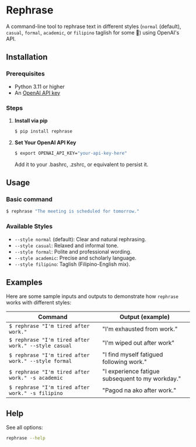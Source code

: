 # Rephrase

A command-line tool to rephrase text in different styles (`normal` (default), `casual`, `formal`, `academic`, or `filipino` taglish for some 🧂) using OpenAI's API.

## Installation

### Prerequisites
- Python 3.11 or higher
- An [OpenAI API key](https://platform.openai.com/api-keys)

### Steps
1. **Install via pip**  
   ```bash
   $ pip install rephrase
   ```

2. **Set Your OpenAI API Key** 
   ```bash
   $ export OPENAI_API_KEY="your-api-key-here"
   ```

   Add it to your .bashrc, .zshrc, or equivalent to persist it.

## Usage   

### Basic command
```bash
$ rephrase "The meeting is scheduled for tomorrow."
```

### Available Styles
- `--style normal` (default): Clear and natural rephrasing.
- `--style casual`: Relaxed and informal tone.
- `--style formal`: Polite and professional wording.
- `--style academic`: Precise and scholarly language.
- `--style filipino`: Taglish (Filipino-English mix).


## Examples

Here are some sample inputs and outputs to demonstrate how `rephrase` works with different styles:

| Command                                             | Output (example)                                 |
| --------------------------------------------------- | ------------------------------------------------ |
| `$ rephrase "I'm tired after work."`                | "I'm exhausted from work."                       |
| `$ rephrase "I'm tired after work." --style casual` | "I'm wiped out after work"                       |
| `$ rephrase "I'm tired after work." --style formal` | "I find myself fatigued following work."         |
| `$ rephrase "I'm tired after work." -s academic`    | "I experience fatigue subsequent to my workday." |
| `$ rephrase "I'm tired after work." -s filipino`    | "Pagod na ako after work."                       |

## Help

See all options:
```bash
rephrase --help
```